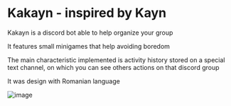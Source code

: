 # Kakayn - inspired by Kayn

Kakayn is a discord bot able to help organize your group

It features small minigames that help avoiding boredom

The main characteristic implemented is activity history stored on a special text channel, on which you can see others actions on that discord group

It was design with Romanian language

![image](https://user-images.githubusercontent.com/65015373/196873563-28466031-3494-43cb-bfae-3f362970e05b.png)

